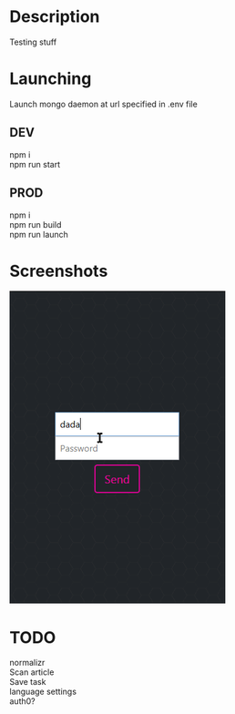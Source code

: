 # Description
Testing stuff

# Launching
Launch mongo daemon at url specified in .env file

## DEV
npm i<br/>
npm run start

## PROD
npm i<br/>
npm run build<br/>
npm run launch

# Screenshots
![alt text](/docs/test.gif)

# TODO
normalizr<br/>
Scan article<br/>
Save task<br/>
language settings<br/>
auth0?
